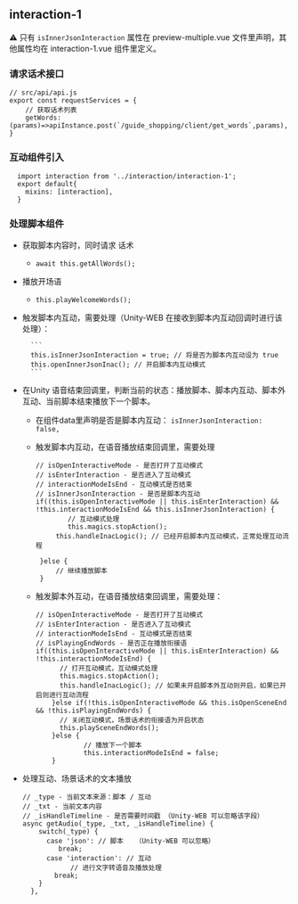 ## interaction-1

⚠️ 只有 `isInnerJsonInteraction` 属性在 preview-multiple.vue 文件里声明，其他属性均在 interaction-1.vue 组件里定义。

### 请求话术接口

```
// src/api/api.js
export const requestServices = {
	// 获取话术列表
  	getWords: (params)=>apiInstance.post(`/guide_shopping/client/get_words`,params),
}
```

### 互动组件引入

```
  import interaction from '../interaction/interaction-1';
  export default{
  	mixins: [interaction],
  }
```

### 处理脚本组件
- 获取脚本内容时，同时请求 话术
	-  `await this.getAllWords();`
	
- 播放开场语
	- `this.playWelcomeWords();`
	
- 触发脚本内互动，需要处理（Unity-WEB 在接收到脚本内互动回调时进行该处理）：

		```
		this.isInnerJsonInteraction = true; // 将是否为脚本内互动设为 true
		this.openInnerJsonInac(); // 开启脚本内互动模式
		```

- 在Unity 语音结束回调里，判断当前的状态：播放脚本、脚本内互动、脚本外互动、当前脚本结束播放下一个脚本。

	- 在组件data里声明是否是脚本内互动： `isInnerJsonInteraction: false,`
	- 触发脚本内互动，在语音播放结束回调里，需要处理

		```
		// isOpenInteractiveMode - 是否打开了互动模式
		// isEnterInteraction - 是否进入了互动模式
		// interactionModeIsEnd - 互动模式是否结束
		// isInnerJsonInteraction - 是否是脚本内互动
		if((this.isOpenInteractiveMode || this.isEnterInteraction) && !this.interactionModeIsEnd && this.isInnerJsonInteraction) {
          	    // 互动模式处理
          	    this.magics.stopAction();
		     this.handleInacLogic(); // 已经开启脚本内互动模式，正常处理互动流程
		
		 }else {
		     // 继续播放脚本
		 }
		```
	- 触发脚本外互动，在语音播放结束回调里，需要处理：
		
		```
		// isOpenInteractiveMode - 是否打开了互动模式
		// isEnterInteraction - 是否进入了互动模式
		// interactionModeIsEnd - 互动模式是否结束
		// isPlayingEndWords - 是否正在播放衔接语
		if((this.isOpenInteractiveMode || this.isEnterInteraction) && !this.interactionModeIsEnd) { 
              // 打开互动模式，互动模式处理
              this.magics.stopAction();
              this.handleInacLogic(); // 如果未开启脚本外互动则开启，如果已开启则进行互动流程
            }else if(!this.isOpenInteractiveMode && this.isOpenSceneEnd && !this.isPlayingEndWords) {
              // 关闭互动模式，场景话术的衔接语为开启状态
              this.playSceneEndWords();
            }else {
            		// 播放下一个脚本
            		this.interactionModeIsEnd = false;
            }
		```
	
		
- 处理互动、场景话术的文本播放

	```
	// _type - 当前文本来源：脚本 / 互动 
	// _txt - 当前文本内容
	// _isHandleTimeline - 是否需要时间戳 （Unity-WEB 可以忽略该字段）
	async getAudio(_type, _txt, _isHandleTimeline) {
        switch(_type) {
          case 'json': // 脚本   （Unity-WEB 可以忽略）
             break;
          case 'interaction': // 互动
            	// 进行文字转语音及播放处理
            break;
        }
      },
	```
	
